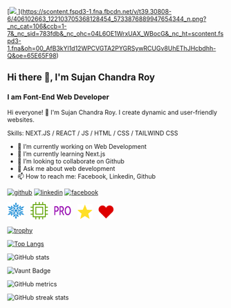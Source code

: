 
[[<img src = 'https://scontent.fspd3-1.fna.fbcdn.net/v/t39.30808-6/406102663_122103705368128454_5733876889947654344_n.png?stp=dst-png_s960x960&_nc_cat=106&ccb=1-7&_nc_sid=783fdb&_nc_ohc=G4po25I61OYAX_zwyk_&_nc_ht=scontent.fspd3-1.fna&oh=00_AfAFPLY8WpZGsQUiARWXuuggSMW_Z-gvzBTuvqwBj67yoA&oe=65D68D98'>
](https://scontent.fspd3-1.fna.fbcdn.net/v/t39.30808-6/406102663_122103705368128454_5733876889947654344_n.png?_nc_cat=106&ccb=1-7&_nc_sid=783fdb&_nc_ohc=04L6OE1WrxUAX_WBocG&_nc_ht=scontent.fspd3-1.fna&oh=00_AfB3kYl1d12WPCVGTA2PYGRSywRCUGv8UhEThJHcbdhh-Q&oe=65E65F98)](https://scontent.fspd3-1.fna.fbcdn.net/v/t39.30808-6/406102663_122103705368128454_5733876889947654344_n.png?_nc_cat=106&ccb=1-7&_nc_sid=783fdb&_nc_ohc=04L6OE1WrxUAX_WBocG&_nc_ht=scontent.fspd3-1.fna&oh=00_AfB3kYl1d12WPCVGTA2PYGRSywRCUGv8UhEThJHcbdhh-Q&oe=65E65F98)
## Hi there 👋, I'm Sujan Chandra Roy
### I am Font-End Web Developer





Hi everyone! 👋 I'm Sujan Chandra Roy. I create dynamic and user-friendly websites.

Skills: NEXT.JS / REACT / JS / HTML / CSS / TAILWIND CSS

- 🔭 I’m currently working on Web Development 
- 🌱 I’m currently learning Next.js 
- 👯 I’m looking to collaborate on Github 
- 💬 Ask me about web development 
- 📫 How to reach me: Facebook, Linkedin, Github 

[<img src='https://cdn.jsdelivr.net/npm/simple-icons@3.0.1/icons/github.svg' alt='github' height='40'>](https://github.com/sujanchandraroyr)  [<img src='https://cdn.jsdelivr.net/npm/simple-icons@3.0.1/icons/linkedin.svg' alt='linkedin' height='40'>](https://www.linkedin.com/in/sujanchandraroyr/)  [<img src='https://cdn.jsdelivr.net/npm/simple-icons@3.0.1/icons/facebook.svg' alt='facebook' height='40'>](https://www.facebook.com/sujanchandraroyR)  

<a href='https://archiveprogram.github.com/'><img src='https://raw.githubusercontent.com/acervenky/animated-github-badges/master/assets/acbadge.gif' width='40' height='40'></a> <a href='https://docs.github.com/en/developers'><img src='https://raw.githubusercontent.com/acervenky/animated-github-badges/master/assets/devbadge.gif' width='40' height='40'></a> <a href='https://github.com/pricing'><img src='https://raw.githubusercontent.com/acervenky/animated-github-badges/master/assets/pro.gif' width='40' height='40'></a> <a href='https://stars.github.com/'><img src='https://raw.githubusercontent.com/acervenky/animated-github-badges/master/assets/starbadge.gif' width='35' height='35'></a> <a href='https://docs.github.com/en/github/supporting-the-open-source-community-with-github-sponsors'><img src='https://raw.githubusercontent.com/acervenky/animated-github-badges/master/assets/sponsorbadge.gif' width='35' height='35'></a> 

[![trophy](https://github-profile-trophy.vercel.app/?username=sujanchandraroyr)](https://github.com/ryo-ma/github-profile-trophy)

[![Top Langs](https://github-readme-stats.vercel.app/api/top-langs/?username=sujanchandraroyr)](https://github.com/anuraghazra/github-readme-stats)

![GitHub stats](https://github-readme-stats.vercel.app/api?username=sujanchandraroyr&show_icons=true&count_private=true)  

![Vaunt Badge](https://api.vaunt.dev/v1/github/entities/sujanchandraroyr/contributions?format=svg&private=true)  

![GitHub metrics](https://metrics.lecoq.io/sujanchandraroyr)  

![GitHub streak stats](https://streak-stats.demolab.com/?user=sujanchandraroyr)  



